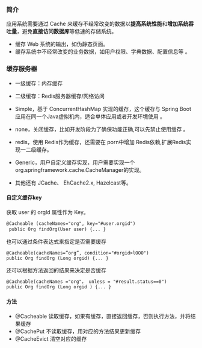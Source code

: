 ### 简介
应用系统需要通过 Cache 来缓存不经常改变的数据以**提高系统性能**和**增加系统吞吐量**，避免**直接访问数据库**等低速的存储系统。

- 缓存 Web 系统的输出，如伪静态页面。
- 缓存系统中不经常改变的业务数据，如用户权限、字典数据、配置信息等 。

### 缓存服务器
- 一级缓存：内存缓存
- 二级缓存：Redis服务器缓存/网络访问

- Simple，基于 ConcurrentHashMap 实现的缓存，这个缓存与 Spring Boot应用在同一个Java虚拟机内，适合单体应用或者开发环境使用 。
- none，关闭缓存，比如开发阶段为了确保功能正确,可以先禁止使用缓存 。
- redis，使用 Redis作为缓存，还需要在 porn中增加 Redis依赖,扩展Redis实现一二级缓存。
- Generic，用户自定义缓存实现，用户需要实现一个org.springframework.cache.CacheManager的实现。
- 其他还有 JCache、 EhCache2.x, Hazelcast等。

#### 自定义缓存key
获取 user 的 orgld 属性作为 Key。
```html
@Cacheable (cacheNames="org", key="#user.orgid")
 public Org findOrg(User user) {... }
```
也可以通过条件表达式来指定是否需要缓存
```
@Cacheable(cacheNames=”org”, condition="#orgid>lOOO")
public Org findOrg (Long orgid) {... } 
```
还可以根据方法返回的结果来决定是否缓存
```html
@Cacheable(cacheNames ="org"， unless = "#result.status==0") 
public Org findOrg (Long orgid ) {... }
```

#### 方法
- @Cacheable 读取缓存，如果有缓存，直接返回缓存，否则执行方法，并将结果缓存
- @CachePut 不读取缓存，用对应的方法结果更新缓存
- @CacheEvict 清空对应的缓存
